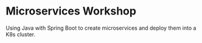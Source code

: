 # Microservices Workshop
Using Java with Spring Boot to create microservices and deploy them into a K8s cluster.
